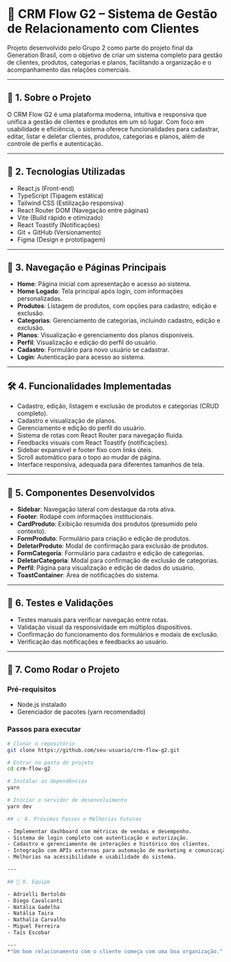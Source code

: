 # 📇 CRM Flow G2 – Sistema de Gestão de Relacionamento com Clientes

Projeto desenvolvido pelo Grupo 2 como parte do projeto final da Generation Brasil, com o objetivo de criar um sistema completo para gestão de clientes, produtos, categorias e planos, facilitando a organização e o acompanhamento das relações comerciais.

---

## 🧾 1. Sobre o Projeto

O CRM Flow G2 é uma plataforma moderna, intuitiva e responsiva que unifica a gestão de clientes e produtos em um só lugar. Com foco em usabilidade e eficiência, o sistema oferece funcionalidades para cadastrar, editar, listar e deletar clientes, produtos, categorias e planos, além de controle de perfis e autenticação.

---

## 🧰 2. Tecnologias Utilizadas

- React.js (Front-end)
- TypeScript (Tipagem estática)
- Tailwind CSS (Estilização responsiva)
- React Router DOM (Navegação entre páginas)
- Vite (Build rápido e otimizado)
- React Toastify (Notificações)
- Git + GitHub (Versionamento)
- Figma (Design e prototipagem)

---

## 🧭 3. Navegação e Páginas Principais

- **Home**: Página inicial com apresentação e acesso ao sistema.
- **Home Logado**: Tela principal após login, com informações personalizadas.
- **Produtos**: Listagem de produtos, com opções para cadastro, edição e exclusão.
- **Categorias**: Gerenciamento de categorias, incluindo cadastro, edição e exclusão.
- **Planos**: Visualização e gerenciamento dos planos disponíveis.
- **Perfil**: Visualização e edição do perfil do usuário.
- **Cadastro**: Formulário para novo usuário se cadastrar.
- **Login**: Autenticação para acesso ao sistema.

---

## 🛠️ 4. Funcionalidades Implementadas

- Cadastro, edição, listagem e exclusão de produtos e categorias (CRUD completo).
- Cadastro e visualização de planos.
- Gerenciamento e edição do perfil do usuário.
- Sistema de rotas com React Router para navegação fluida.
- Feedbacks visuais com React Toastify (notificações).
- Sidebar expansível e footer fixo com links úteis.
- Scroll automático para o topo ao mudar de página.
- Interface responsiva, adequada para diferentes tamanhos de tela.

---

## 🧩 5. Componentes Desenvolvidos

- **Sidebar**: Navegação lateral com destaque da rota ativa.
- **Footer**: Rodapé com informações institucionais.
- **CardProduto**: Exibição resumida dos produtos (presumido pelo contexto).
- **FormProduto**: Formulário para criação e edição de produtos.
- **DeletarProduto**: Modal de confirmação para exclusão de produtos.
- **FormCategoria**: Formulário para cadastro e edição de categorias.
- **DeletarCategoria**: Modal para confirmação de exclusão de categorias.
- **Perfil**: Página para visualização e edição de dados do usuário.
- **ToastContainer**: Área de notificações do sistema.

---

## 🧪 6. Testes e Validações

- Testes manuais para verificar navegação entre rotas.
- Validação visual da responsividade em múltiplos dispositivos.
- Confirmação do funcionamento dos formulários e modais de exclusão.
- Verificação das notificações e feedbacks ao usuário.

---

## 🚀 7. Como Rodar o Projeto

### Pré-requisitos

- Node.js instalado
- Gerenciador de pacotes (yarn recomendado)

### Passos para executar

```bash
# Clonar o repositório
git clone https://github.com/seu-usuario/crm-flow-g2.git

# Entrar na pasta do projeto
cd crm-flow-g2

# Instalar as dependências
yarn

# Iniciar o servidor de desenvolvimento
yarn dev

## 📈 8. Próximos Passos e Melhorias Futuras

- Implementar dashboard com métricas de vendas e desempenho.
- Sistema de login completo com autenticação e autorização.
- Cadastro e gerenciamento de interações e histórico dos clientes.
- Integração com APIs externas para automação de marketing e comunicação.
- Melhorias na acessibilidade e usabilidade do sistema.

---

## 👥 9. Equipe

- Adrielli Bertoldo  
- Diego Cavalcanti  
- Natália Gadelha  
- Natália Taira  
- Nathalia Carvalho  
- Miguel Ferreira  
- Taís Escobar  

---
*"Um bom relacionamento com o cliente começa com uma boa organização." – Equipe CRM Flow G2*
